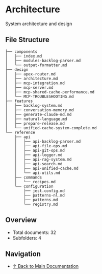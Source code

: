 # Architecture

System architecture and design

## File Structure

```
├── components
│   ├── index.md
│   ├── modules-backlog-parser.md
│   └── output-formatter.md
├── design
│   ├── apex-router.md
│   ├── architecture.md
│   ├── mcp-integration.md
│   ├── mcp-server.md
│   ├── mcp-shared-cache-performance.md
│   └── MCP-TROUBLESHOOTING.md
├── features
│   ├── backlog-system.md
│   ├── conversation-memory.md
│   ├── generate-claude-md.md
│   ├── natural-language.md
│   ├── prepare-release.md
│   └── unified-cache-system-complete.md
└── reference
    ├── api
    │   ├── api-backlog-parser.md
    │   ├── api-file-ops.md
    │   ├── api-git-ops.md
    │   ├── api-logger.md
    │   ├── api-rag-system.md
    │   ├── api-search.md
    │   ├── api-unified-cache.md
    │   └── api-utils.md
    ├── commands
    │   └── recipes.md
    └── configuration
        ├── jest.config.md
        ├── patterns-nl.md
        ├── patterns.md
        └── registry.md
```

## Overview

- Total documents: 32
- Subfolders: 4

## Navigation

- [↑ Back to Main Documentation](../)
